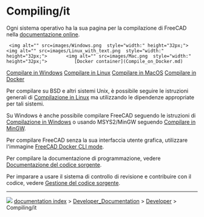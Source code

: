 # Compiling/it
Ogni sistema operativo ha la sua pagina per la compilazione di FreeCAD nella [documentazione online](Online_Help_Toc/it.md).

     
     <img alt="" src=images/Windows.png  style="width:" height="32px;">     <img alt="" src=images/Linux_with_text.png  style="width:" height="32px;">       <img alt="" src=images/Mac.png  style="width:" height="32px;">          [Docker container](Compile_on_Docker.md)
   [Compilare in Windows](Compile_on_Windows/it.md)           [Compilare in Linux](Compile_on_Linux/it.md)           [Compilare in MacOS](Compile_on_MacOS/it.md)   [Compilare in Docker](Compile_on_Docker/it.md)
     

Per compilare su BSD e altri sistemi Unix, è possibile seguire le istruzioni generali di [Compilazione in Linux](Compile_on_Linux/it.md) ma utilizzando le dipendenze appropriate per tali sistemi.

Su Windows è anche possibile compilare FreeCAD seguendo le istruzioni di [Compilazione in Windows](Compile_on_Windows/it.md) o usando MSYS2/MinGW seguendo [Compilare in MinGW](Compile_on_MinGW/it.md).

Per compilare FreeCAD senza la sua interfaccia utente grafica, utilizzare l\'immagine [FreeCAD Docker CLI mode](FreeCAD_Docker_CLI_mode/it.md).

Per compilare la documentazione di programmazione, vedere [Documentazione del codice sorgente](Source_documentation/it.md).

Per imparare a usare il sistema di controllo di revisione e contribuire con il codice, vedere [Gestione del codice sorgente](Source_code_management/it.md).



---
![](images/Button_right.svg) [documentation index](../README.md) > [Developer_Documentation](Category_Developer_Documentation.md) > [Developer](Category_Developer.md) > Compiling/it
